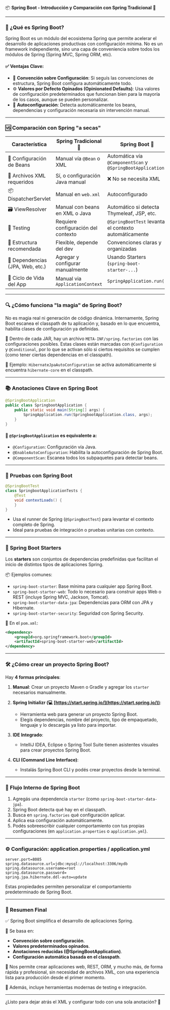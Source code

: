 📦 **Spring Boot - Introducción y Comparación con Spring Tradicional** 🚀

---

### 🧩 ¿Qué es Spring Boot?

Spring Boot es un módulo del ecosistema Spring que permite acelerar el desarrollo de aplicaciones productivas con configuración mínima. No es un framework independiente, sino una capa de conveniencia sobre todos los módulos de Spring (Spring MVC, Spring ORM, etc).

#### ✅ Ventajas Clave:

* 🎯 **Convención sobre Configuración**: Si seguís las convenciones de estructura, Spring Boot configura automáticamente todo.
* ⚙️ **Valores por Defecto Opinados (Opinionated Defaults)**: Usa valores de configuración predeterminados que funcionan bien para la mayoría de los casos, aunque se pueden personalizar.
* 🧠 **Autoconfiguración**: Detecta automáticamente los beans, dependencias y configuración necesaria sin intervención manual.

---

### 🆚 Comparación con Spring "a secas"

| Característica                   | Spring Tradicional 🐢               | Spring Boot 🚀                                             |
| -------------------------------- | ----------------------------------- | ---------------------------------------------------------- |
| 🔧 Configuración de Beans        | Manual vía `@Bean` o XML            | Automática vía `@ComponentScan` y `@SpringBootApplication` |
| 📁 Archivos XML requeridos       | Sí, o configuración Java manual     | ❌ No se necesita XML                                       |
| 📦 DispatcherServlet             | Manual en `web.xml`                 | Autoconfigurado                                            |
| 🗃️ ViewResolver                 | Manual con beans en XML o Java      | Automático si detecta Thymeleaf, JSP, etc.                 |
| 🧪 Testing                       | Requiere configuración del contexto | `@SpringBootTest` levanta el contexto automáticamente      |
| 📂 Estructura recomendada        | Flexible, depende del dev           | Convenciones claras y organizadas                          |
| 🧱 Dependencias (JPA, Web, etc.) | Agregar y configurar manualmente    | Usando Starters (`spring-boot-starter-...`)                |
| 🔁 Ciclo de Vida del App         | Manual via `ApplicationContext`     | `SpringApplication.run()`                                  |

---

### 🔍 ¿Cómo funciona "la magia" de Spring Boot?

No es magia real ni generación de código dinámica. Internamente, Spring Boot escanea el classpath de tu aplicación y, basado en lo que encuentra, habilita clases de configuración ya definidas.

📁 Dentro de cada JAR, hay un archivo `META-INF/spring.factories` con las configuraciones posibles. Estas clases están marcadas con `@Configuration` y `@Conditional`, por lo que se activan sólo si ciertos requisitos se cumplen (como tener ciertas dependencias en el classpath).

📌 Ejemplo: `HibernateJpaAutoConfiguration` se activa automáticamente si encuentra `hibernate-core` en el classpath.

---

### 📚 Anotaciones Clave en Spring Boot

```java
@SpringBootApplication
public class SpringbootApplication {
    public static void main(String[] args) {
        SpringApplication.run(SpringbootApplication.class, args);
    }
}
```

#### 📌 `@SpringBootApplication` es equivalente a:

* `@Configuration`: Configuración vía Java.
* `@EnableAutoConfiguration`: Habilita la autoconfiguración de Spring Boot.
* `@ComponentScan`: Escanea todos los subpaquetes para detectar beans.

---

### 🧪 Pruebas con Spring Boot

```java
@SpringBootTest
class SpringbootApplicationTests {
    @Test
    void contextLoads() {
    }
}
```

* Usa el runner de Spring (`@SpringBootTest`) para levantar el contexto completo de Spring.
* Ideal para pruebas de integración o pruebas unitarias con contexto.

---

### 🧱 Spring Boot Starters

Los **starters** son conjuntos de dependencias predefinidas que facilitan el inicio de distintos tipos de aplicaciones Spring.

📦 Ejemplos comunes:

* `spring-boot-starter`: Base mínima para cualquier app Spring Boot.
* `spring-boot-starter-web`: Todo lo necesario para construir apps Web o REST (incluye Spring MVC, Jackson, Tomcat).
* `spring-boot-starter-data-jpa`: Dependencias para ORM con JPA y Hibernate.
* `spring-boot-starter-security`: Seguridad con Spring Security.

📝 En el `pom.xml`:

```xml
<dependency>
    <groupId>org.springframework.boot</groupId>
    <artifactId>spring-boot-starter-web</artifactId>
</dependency>
```

---

### 🛠️ ¿Cómo crear un proyecto Spring Boot?

Hay **4 formas principales**:

1. **Manual**: Crear un proyecto Maven o Gradle y agregar los `starter` necesarios manualmente.

2. **Spring Initializr (💻 [https://start.spring.io/](https://start.spring.io/))**:

   * Herramienta web para generar un proyecto Spring Boot.
   * Elegís dependencias, nombre del proyecto, tipo de empaquetado, lenguaje y lo descargás ya listo para importar.

3. **IDE Integrado**:

   * IntelliJ IDEA, Eclipse o Spring Tool Suite tienen asistentes visuales para crear proyectos Spring Boot.

4. **CLI (Command Line Interface)**:

   * Instalás Spring Boot CLI y podés crear proyectos desde la terminal.

---

### 🔁 Flujo Interno de Spring Boot

1. Agregás una dependencia `starter` (como `spring-boot-starter-data-jpa`).
2. Spring Boot detecta qué hay en el classpath.
3. Busca en `spring.factories` qué configuración aplicar.
4. Aplica esa configuración automáticamente.
5. Podés sobreescribir cualquier comportamiento con tus propias configuraciones (en `application.properties` o `application.yml`).

---

### ⚙️ Configuración: application.properties / application.yml

```properties
server.port=8085
spring.datasource.url=jdbc:mysql://localhost:3306/mydb
spring.datasource.username=root
spring.datasource.password=
spring.jpa.hibernate.ddl-auto=update
```

Estas propiedades permiten personalizar el comportamiento predeterminado de Spring Boot.

---

### 📌 Resumen Final

✅ Spring Boot simplifica el desarrollo de aplicaciones Spring.

🚀 Se basa en:

* **Convención sobre configuración**.
* **Valores predeterminados opinados**.
* **Anotaciones reducidas (@SpringBootApplication)**.
* **Configuración automática basada en el classpath**.

🧰 Nos permite crear aplicaciones web, REST, ORM, y mucho más, de forma rápida y profesional, sin necesidad de archivos XML, con una experiencia lista para producción desde el primer momento.

🧪 Además, incluye herramientas modernas de testing e integración.

---

¿Listo para dejar atrás el XML y configurar todo con una sola anotación? 🌱
